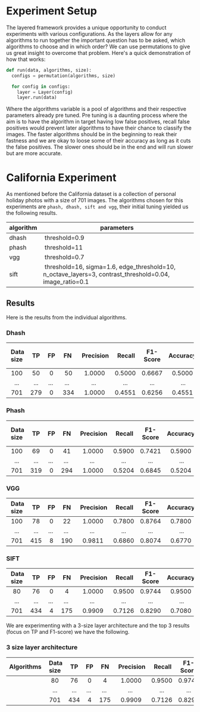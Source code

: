 # Experiment Setup 

The layered framework provides a unique opportunity to conduct experiments with various configurations. As the layers allow for any algorithms to run together the important question has to be asked, which algorithms to choose and in which order? We can use permutations to give us great insight to overcome that problem. Here's a quick demonstration of how that works:

```python
def run(data, algorithms, size):
  configs = permutation(algorithms, size)

  for config in configs:
    layer = Layer(config)
    layer.run(data)
```

Where the algorithms variable is a pool of algorithms and their respective parameters already pre tuned. Pre tuning is a daunting process where the aim is to have the algorithm in target having low false positives, recall false positives would prevent later algorithms to have their chance to classify the images. The faster algorithms should be in the beginning to reak their fastness and we are okay to loose some of their accuracy as long as it cuts the false positives. The slower ones should be in the end and will run slower but are more accurate. 


# California Experiment

As mentioned before the California dataset is a collection of personal holiday photos with a size of 701 images. The algorithms chosen for this experiments are `phash, dhash, sift and vgg`, their initial tuning yielded us the following results. 

| algorithm | parameters |
| --------- | ---------- |
| dhash | threshold=0.9 |
| phash | threshold=11 |
| vgg | threshold=0.7 |
| sift | threshold=16, sigma=1.6, edge_threshold=10, n_octave_layers=3, contrast_threshold=0.04, image_ratio=0.1 |

## Results
Here is the results from the individual algorithms.

### Dhash
|  Data size | TP  |  FP  |  FN  |  Precision |  Recall | F1-Score | Accuracy | Elapsed Time (s) |
| :--------: | :-: | :--: | :--: | :--------: | :-----: | :------: | :------: | :--------------: |
|    100     | 50  |  0   |  50  |   1.0000   | 0.5000  |  0.6667  |  0.5000  |      1.2313      |
|    ...     | ... | ...  | ...  |    ...     |   ...   |   ...    |    ...   |       ...        |
|    701     | 279 |  0   |  334 |   1.0000   | 0.4551  |  0.6256  |  0.4551  |      7.7574      |

### Phash
| Data size | TP | FP | FN | Precision | Recall | F1-Score | Accuracy | Elapsed Time (s) |
|:---------:|:--:|:--:|:--:|:---------:|:------:|:--------:|:--------:|:----------------:|
| 100 | 69 | 0 | 41 | 1.0000 | 0.5900 | 0.7421 | 0.5900 | 1.8090 |
| ... | ... | ... | ... | ... | ... | ... | ... | ... |
| 701 | 319 | 0 | 294 | 1.0000 | 0.5204 | 0.6845 | 0.5204 | 7.8921 |

### VGG
| Data size | TP | FP | FN | Precision | Recall | F1-Score | Accuracy | Elapsed Time (s) |
|:---------:|:--:|:--:|:--:|:---------:|:------:|:--------:|:--------:|:----------------:|
| 100 | 78 | 0 | 22 | 1.0000 | 0.7800 | 0.8764 | 0.7800 | 49.6771 |
| ... | ... | ... | ... | ... | ... | ... | ... | ... |
| 701 | 415 | 8 | 190 | 0.9811 | 0.6860 | 0.8074 | 0.6770 | 292.8172 |

### SIFT
| Data size | TP | FP | FN | Precision | Recall | F1-Score | Accuracy | Elapsed Time (s) |
|:---------:|:--:|:--:|:--:|:---------:|:------:|:--------:|:--------:|:----------------:|
| 80 | 76 | 0 | 4 | 1.0000 | 0.9500 | 0.9744 | 0.9500 | 1.0857 |
| ... | ... | ... | ... | ... | ... | ... | ... | ... |
| 701 | 434 | 4 | 175 | 0.9909 | 0.7126 | 0.8290 | 0.7080 | 44.5817 |


We are experimenting with a 3-size layer architecture and the top 3 results (focus on TP and F1-score) we have the following.

### 3 size layer architecture
| Algorithms | Data size | TP | FP | FN | Precision | Recall | F1-Score | Accuracy | Elapsed Time (s) |
|:---:|:---------:|:--:|:--:|:--:|:---------:|:------:|:--------:|:--------:|:----------------:|
| | 80 | 76 | 0 | 4 | 1.0000 | 0.9500 | 0.9744 | 0.9500 | 1.0857 |
| | ... | ... | ... | ... | ... | ... | ... | ... | ... |
| | 701 | 434 | 4 | 175 | 0.9909 | 0.7126 | 0.8290 | 0.7080 | 44.5817 |